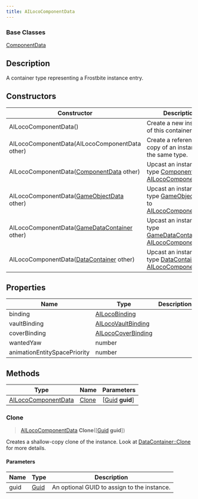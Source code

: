 ```yaml
---
title: AILocoComponentData
---
```

### Base Classes

[ComponentData](ComponentData)

## Description

A container type representing a Frostbite instance entry.

## Constructors

| Constructor                                                                    | Description                                                                                                                   |
| ------------------------------------------------------------------------------ | ----------------------------------------------------------------------------------------------------------------------------- |
| AILocoComponentData()                                                          | Create a new instance of this container type.                                                                                 |
| AILocoComponentData(AILocoComponentData other)                                 | Create a reference copy of an instance of the same type.                                                                      |
| AILocoComponentData([ComponentData](ComponentData) other)                      | Upcast an instance of type [ComponentData](ComponentData) to [AILocoComponentData](AILocoComponentData).                      |
| AILocoComponentData([GameObjectData](GameObjectData) other)                    | Upcast an instance of type [GameObjectData](GameObjectData) to [AILocoComponentData](AILocoComponentData).                    |
| AILocoComponentData([GameDataContainer](GameDataContainer) other)              | Upcast an instance of type [GameDataContainer](GameDataContainer) to [AILocoComponentData](AILocoComponentData).              |
| AILocoComponentData([DataContainer](/vext/ref/shared/class/datacontainer) other) | Upcast an instance of type [DataContainer](/vext/ref/shared/class/datacontainer) to [AILocoComponentData](AILocoComponentData). |

## Properties

| Name                         | Type                                     | Description |
| ---------------------------- | ---------------------------------------- | ----------- |
| binding                      | [AILocoBinding](AILocoBinding)           |             |
| vaultBinding                 | [AILocoVaultBinding](AILocoVaultBinding) |             |
| coverBinding                 | [AILocoCoverBinding](AILocoCoverBinding) |             |
| wantedYaw                    | number                                   |             |
| animationEntitySpacePriority | number                                   |             |

## Methods

| Type                                       | Name            | Parameters                                     |
| ------------------------------------------ | --------------- | ---------------------------------------------- |
| [AILocoComponentData](AILocoComponentData) | [Clone](#clone) | \[[Guid](/vext/ref/shared/class/guid) **guid**\] |

### Clone

> [AILocoComponentData](AILocoComponentData) **Clone**(\[[Guid](/vext/ref/shared/class/guid) **guid**\])

Creates a shallow-copy clone of the instance. Look at [DataContainer::Clone](/vext/ref/shared/class/datacontainer#clone) for more details.

#### Parameters

| Name | Type         | Description                                 |
| ---- | ------------ | ------------------------------------------- |
| guid | [Guid](Guid) | An optional GUID to assign to the instance. |

